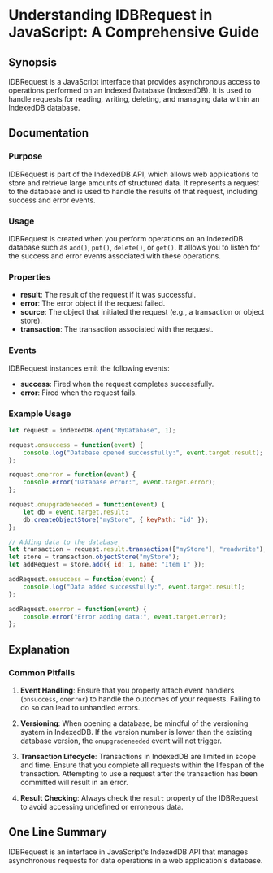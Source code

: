 <!--
Meta Description: # Understanding IDBRequest in JavaScript: A Comprehensive Guide ## Synopsis IDBRequest is a JavaScript interface that provides asynchronous access to ...
Meta Keywords: request, event, error, database, result
-->

# Understanding IDBRequest in JavaScript: A Comprehensive Guide

## Synopsis
IDBRequest is a JavaScript interface that provides asynchronous access to operations performed on an Indexed Database (IndexedDB). It is used to handle requests for reading, writing, deleting, and managing data within an IndexedDB database.

## Documentation

### Purpose
IDBRequest is part of the IndexedDB API, which allows web applications to store and retrieve large amounts of structured data. It represents a request to the database and is used to handle the results of that request, including success and error events.

### Usage
IDBRequest is created when you perform operations on an IndexedDB database such as `add()`, `put()`, `delete()`, or `get()`. It allows you to listen for the success and error events associated with these operations.

### Properties
- **result**: The result of the request if it was successful.
- **error**: The error object if the request failed.
- **source**: The object that initiated the request (e.g., a transaction or object store).
- **transaction**: The transaction associated with the request.

### Events
IDBRequest instances emit the following events:
- **success**: Fired when the request completes successfully.
- **error**: Fired when the request fails.

### Example Usage
```javascript
let request = indexedDB.open("MyDatabase", 1);

request.onsuccess = function(event) {
    console.log("Database opened successfully:", event.target.result);
};

request.onerror = function(event) {
    console.error("Database error:", event.target.error);
};

request.onupgradeneeded = function(event) {
    let db = event.target.result;
    db.createObjectStore("myStore", { keyPath: "id" });
};

// Adding data to the database
let transaction = request.result.transaction(["myStore"], "readwrite");
let store = transaction.objectStore("myStore");
let addRequest = store.add({ id: 1, name: "Item 1" });

addRequest.onsuccess = function(event) {
    console.log("Data added successfully:", event.target.result);
};

addRequest.onerror = function(event) {
    console.error("Error adding data:", event.target.error);
};
```

## Explanation
### Common Pitfalls
1. **Event Handling**: Ensure that you properly attach event handlers (`onsuccess`, `onerror`) to handle the outcomes of your requests. Failing to do so can lead to unhandled errors.
  
2. **Versioning**: When opening a database, be mindful of the versioning system in IndexedDB. If the version number is lower than the existing database version, the `onupgradeneeded` event will not trigger.

3. **Transaction Lifecycle**: Transactions in IndexedDB are limited in scope and time. Ensure that you complete all requests within the lifespan of the transaction. Attempting to use a request after the transaction has been committed will result in an error.

4. **Result Checking**: Always check the `result` property of the IDBRequest to avoid accessing undefined or erroneous data.

## One Line Summary
IDBRequest is an interface in JavaScript's IndexedDB API that manages asynchronous requests for data operations in a web application's database.